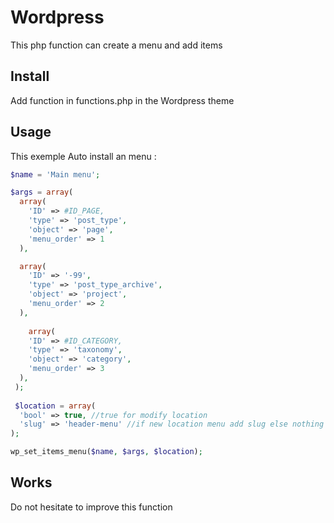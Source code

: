# Wordpress

This php function can create a menu and add items

## Install

Add function in functions.php in the Wordpress theme

## Usage

This exemple Auto install an menu :

```php
$name = 'Main menu';

$args = array(
  array(
    'ID' => #ID_PAGE,
    'type' => 'post_type',
    'object' => 'page',
    'menu_order' => 1
  ),

  array(
    'ID' => '-99',
    'type' => 'post_type_archive',
    'object' => 'project',
    'menu_order' => 2
  ),
  
    array(
    'ID' => #ID_CATEGORY,
    'type' => 'taxonomy',
    'object' => 'category',
    'menu_order' => 3
  ),
 );
 
 $location = array(
  'bool' => true, //true for modify location
  'slug' => 'header-menu' //if new location menu add slug else nothing ''
);

wp_set_items_menu($name, $args, $location);
```
## Works

Do not hesitate to improve this function
